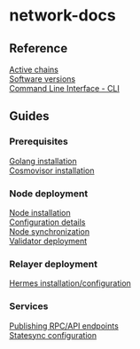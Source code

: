 # network-docs


## Reference
[Active chains](references/active_networks.md)  
[Software versions](references/software_versions.md)  
[Command Line Interface - CLI](references/command_line_interface.md)  


## Guides

### Prerequisites
[Golang installation](prerequisites/install_golang.md)  
[Cosmovisor installation](prerequisites/install_cosmovisor.md)


### Node deployment
[Node installation](node_deployment/node_install.md)  
[Configuration details]()  
[Node synchronization]()  
[Validator deployment]()  


### Relayer deployment
[Hermes installation/configuration]()  


### Services
[Publishing RPC/API endpoints]()  
[Statesync configuration]()



